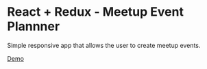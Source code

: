 # React + Redux - Meetup Event Plannner

Simple responsive app that allows the user to create meetup events.

[Demo](https://wilsonjs.github.io/meetup-event-planner)
